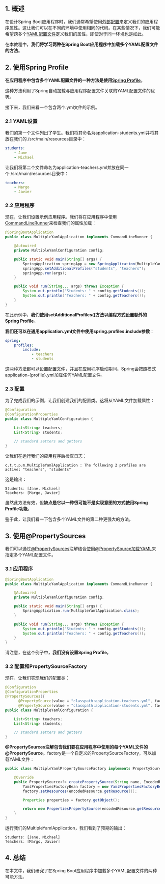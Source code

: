 ## 1. 概述

在设计Spring Boot应用程序时，我们通常希望使用[外部配置](https://www.baeldung.com/properties-with-spring)来定义我们的应用程序属性。这让我们可以在不同的环境中使用相同的代码。在某些情况下，我们可能希望跨多个[YAML配置文件](https://www.baeldung.com/spring-yaml)定义我们的属性，即使对于同一环境也是如此。

在本教程中，**我们将学习两种在Spring Boot应用程序中加载多个YAML配置文件的方法**。

## 2. 使用Spring Profile

**在应用程序中包含多个YAML配置文件的一种方法是使用[Spring Profile](https://www.baeldung.com/spring-profiles)**。

这种方法利用了Spring自动加载与应用程序配置文件关联的YAML配置文件的优势。

接下来，我们来看一个包含两个.yml文件的示例。

### 2.1 YAML设置

我们的第一个文件列出了学生。我们将其命名为application-students.yml并将其放在我们的./src/main/resources目录中：

```yaml
students:
    - Jane
    - Michael
```

让我们将第二个文件命名为application-teachers.yml并放在同一个./src/main/resources目录中：

```yaml
teachers:
    - Margo
    - Javier
```

### 2.2 应用程序

现在，让我们设置示例应用程序。我们将在应用程序中使用[CommandLineRunner](https://www.baeldung.com/spring-boot-console-app#console-application)来检查我们的属性加载：

```java
@SpringBootApplication
public class MultipleYamlApplication implements CommandLineRunner {

    @Autowired
    private MultipleYamlConfiguration config;

    public static void main(String[] args) {
        SpringApplication springApp = new SpringApplication(MultipleYamlApplication.class);
        springApp.setAdditionalProfiles("students", "teachers");
        springApp.run(args);
    }

    public void run(String... args) throws Exception {
        System.out.println("Students: " + config.getStudents());
        System.out.println("Teachers: " + config.getTeachers());
    }
}
```

在此示例中，**我们使用setAdditionalProfiles()方法以编程方式设置额外的Spring Profile**。

**我们还可以在通用application.yml文件中使用spring.profiles.include参数**：

```yaml
spring:
    profiles:
        include:
            - teachers
            - students
```

这两种方法都可以设置配置文件，并且在应用程序启动期间，Spring会按照模式application-{profile}.yml加载任何YAML配置文件。

### 2.3 配置

为了完成我们的示例，让我们创建我们的配置类。这将从YAML文件加载属性：

```java
@Configuration
@ConfigurationProperties
public class MultipleYamlConfiguration {

    List<String> teachers;
    List<String> students;

    // standard setters and getters
}
```

让我们在运行我们的应用程序后检查日志：

```shell
c.t.t.p.m.MultipleYamlApplication : The following 2 profiles are active: "teachers", "students"
```

这是输出：

```shell
Students: [Jane, Michael]
Teachers: [Margo, Javier]
```

虽然此方法有效，但**缺点是它以一种很可能不是实现意图的方式使用Spring Profile功能**。

鉴于此，让我们看一下包含多个YAML文件的第二种更强大的方法。

## 3. 使用@PropertySources

我们可以通过[@PropertySources](https://docs.spring.io/spring-framework/docs/current/javadoc-api/org/springframework/context/annotation/PropertySources.html)注解结合[使用@PropertySource加载YAML](https://www.baeldung.com/spring-yaml-propertysource)来指定多个YAML配置文件。

### 3.1 应用程序

```java
@SpringBootApplication
public class MultipleYamlApplication implements CommandLineRunner {

    @Autowired
    private MultipleYamlConfiguration config;

    public static void main(String[] args) {
        SpringApplication.run(MultipleYamlApplication.class);
    }

    public void run(String... args) throws Exception {
        System.out.println("Students: " + config.getStudents());
        System.out.println("Teachers: " + config.getTeachers());
    }
}
```

请注意，在这个例子中，**我们没有设置Spring Profile**。

### 3.2 配置和PropertySourceFactory

现在，让我们实现我们的配置类：

```java
@Configuration
@ConfigurationProperties
@PropertySources({
      @PropertySource(value = "classpath:application-teachers.yml", factory = MultipleYamlPropertySourceFactory.class),
      @PropertySource(value = "classpath:application-students.yml", factory = MultipleYamlPropertySourceFactory.class)})
public class MultipleYamlConfiguration {

    List<String> teachers;
    List<String> students;

    // standard setters and getters
}
```

**@PropertySources注解包含我们要在应用程序中使用的每个YAML文件的@PropertySource**。factory是一个自定义的PropertySourceFactory，可以加载YAML文件：

```java
public class MultipleYamlPropertySourceFactory implements PropertySourceFactory {

    @Override
    public PropertySource<?> createPropertySource(String name, EncodedResource encodedResource) throws IOException {
        YamlPropertiesFactoryBean factory = new YamlPropertiesFactoryBean();
        factory.setResources(encodedResource.getResource());

        Properties properties = factory.getObject();

        return new PropertiesPropertySource(encodedResource.getResource().getFilename(), properties);
    }
}
```

运行我们的MultipleYamlApplication，我们看到了预期的输出：

```shell
Students: [Jane, Michael]
Teachers: [Margo, Javier]
```

## 4. 总结

在本文中，我们研究了在Spring Boot应用程序中加载多个YAML配置文件的两种可能方法。